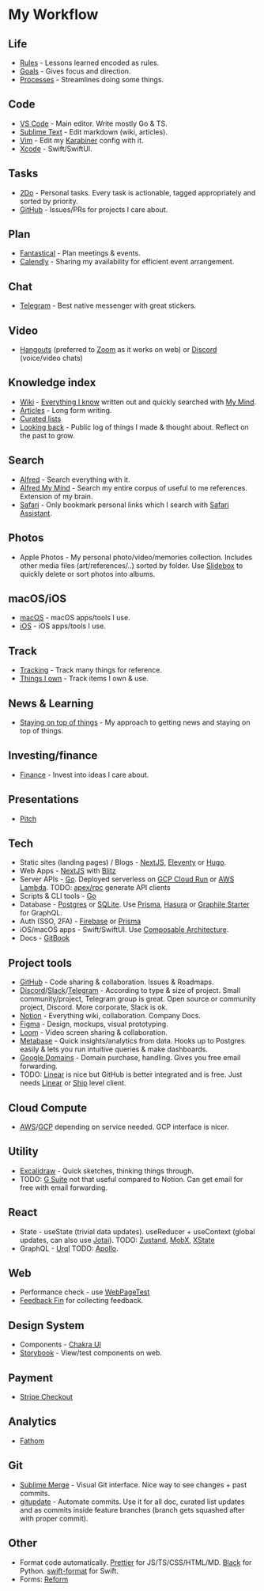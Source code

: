 # My Workflow

## Life

- [Rules](../focusing/rules.md) - Lessons learned encoded as rules.
- [Goals](../focusing/goals.md) - Gives focus and direction.
- [Processes](../focusing/processes.md) - Streamlines doing some things.

## Code

- [VS Code](../text-editors/vs-code/vs-code.md) - Main editor. Write mostly Go & TS.
- [Sublime Text](../text-editors/sublime-text/sublime-text.md) - Edit markdown (wiki, articles).
- [Vim](../text-editors/vim/vim.md) - Edit my [Karabiner](../macOS/apps/karabiner/karabiner.md) config with it.
- [Xcode](../macOS/apps/xcode/xcode.md) - Swift/SwiftUI.

## Tasks

- [2Do](../macOS/apps/2do.md) - Personal tasks. Every task is actionable, tagged appropriately and sorted by priority.
- [GitHub](../open-source/github/github.md) - Issues/PRs for projects I care about.

## Plan

- [Fantastical](../macOS/apps/fantastical.md) - Plan meetings & events.
- [Calendly](https://calendly.com/) - Sharing my availability for efficient event arrangement.

## Chat

- [Telegram](https://telegram.org) - Best native messenger with great stickers.

## Video

- [Hangouts](https://hangouts.google.com) (preferred to [Zoom](http://zoom.us) as it works on web) or [Discord](https://discord.com) (voice/video chats)

## Knowledge index

- [Wiki](../intro.md) - [Everything I know](everything-I-know.md) written out and quickly searched with [My Mind](https://github.com/nikitavoloboev/alfred-my-mind).
- [Articles](my-articles.md) - Long form writing.
- [Curated lists](https://github.com/learn-anything/curated-lists)
- [Looking back](../looking-back/looking-back.md) - Public log of things I made & thought about. Reflect on the past to grow.

## Search

- [Alfred](../macOS/apps/alfred/alfred.md) - Search everything with it.
- [Alfred My Mind](https://github.com/nikitavoloboev/alfred-my-mind) - Search my entire corpus of useful to me references. Extension of my brain.
- [Safari](../web/browsers/safari.md) - Only bookmark personal links which I search with [Safari Assistant](https://github.com/deanishe/alfred-safari-assistant).

## Photos

- Apple Photos - My personal photo/video/memories collection. Includes other media files (art/references/..) sorted by folder. Use [Slidebox](http://slidebox.co/) to quickly delete or sort photos into albums.

## macOS/iOS

- [macOS](https://github.com/nikitavoloboev/my-mac-os) - macOS apps/tools I use.
- [iOS](https://github.com/nikitavoloboev/my-ios) - iOS apps/tools I use.

## Track

- [Tracking](tracking.md) - Track many things for reference.
- [Things I own](things.md) - Track items I own & use.

## News & Learning

- [Staying on top of things](../research/staying-on-top-of-things.md) - My approach to getting news and staying on top of things.

## Investing/finance

- [Finance](../economy/finance.md) - Invest into ideas I care about.

## Presentations

- [Pitch](https://pitch.com/)

## Tech

- Static sites (landing pages) / Blogs - [NextJS](https://nextjs.org/), [Eleventy](https://www.11ty.dev) or [Hugo](https://gohugo.io).
- Web Apps - [NextJS](https://nextjs.org/) with [Blitz](https://github.com/blitz-js/blitz)
- Server APIs - [Go](https://golang.org/). Deployed serverless on [GCP Cloud Run](https://cloud.google.com/run/) or [AWS Lambda](https://aws.amazon.com/lambda/). TODO: [apex/rpc](https://github.com/apex/rpc) generate API clients
- Scripts & CLI tools - [Go](https://golang.org/)
- Database - [Postgres](https://www.postgresql.org) or [SQLite](https://www.sqlite.org). Use [Prisma](https://www.prisma.io/), [Hasura](https://hasura.io) or [Graphile Starter](https://github.com/graphile/starter) for GraphQL.
- Auth (SSO, 2FA) - [Firebase](https://firebase.google.com/docs/auth) or [Prisma](https://v1.prisma.io/docs/1.2/reference/migration-guides/authentication-and-authorization-yaeco6ieth)
- iOS/macOS apps - Swift/SwiftUI. Use [Composable Architecture](https://github.com/pointfreeco/swift-composable-architecture).
- Docs - [GitBook](https://www.gitbook.com)

## Project tools

- [GitHub](https://github.com) - Code sharing & collaboration. Issues & Roadmaps.
- [Discord](../tools/discord.md)/[Slack](../tools/slack.md)/[Telegram](../tools/telegram.md) - According to type & size of project. Small community/project, Telegram group is great. Open source or community project, Discord. More corporate, Slack is ok.
- [Notion](../tools/notion.md) - Everything wiki, collaboration. Company Docs.
- [Figma](../design/figma/figma.md) - Design, mockups, visual prototyping.
- [Loom](https://www.loom.com/) - Video screen sharing & collaboration.
- [Metabase](https://www.metabase.com/) - Quick insights/analytics from data. Hooks up to Postgres easily & lets you run intuitive queries & make dashboards.
- [Google Domains](https://domains.google) - Domain purchase, handling. Gives you free email forwarding.
- TODO: [Linear](https://linear.app/) is nice but GitHub is better integrated and is free. Just needs [Linear](https://linear.app) or [Ship](https://www.realartists.com/blog/ship-20.html) level client.

## Cloud Compute

- [AWS](../cloud-computing/aws/aws.md)/[GCP](https://cloud.google.com) depending on service needed. GCP interface is nicer.

## Utility

- [Excalidraw](https://excalidraw.com/) - Quick sketches, thinking things through.
- TODO: [G Suite](https://gsuite.google.com) not that useful compared to Notion. Can get email for free with email forwarding.

## React

- State - useState (trivial data updates). useReducer + useContext (global updates, can also use [Jotai](https://github.com/react-spring/jotai)). TODO: [Zustand](https://github.com/react-spring/zustand), [MobX](https://github.com/mobxjs/mobx), [XState](https://twitter.com/DavidKPiano/status/1306572730867814401)
- GraphQL - [Urql](https://github.com/FormidableLabs/urql) TODO: [Apollo](https://www.apollographql.com).

## Web

- Performance check - use [WebPageTest](https://webpagetest.org/)
- [Feedback Fin](https://github.com/rowyio/feedbackfin) for collecting feedback.

## Design System

- Components - [Chakra UI](https://github.com/chakra-ui/chakra-ui)
- [Storybook](https://storybook.js.org/) - View/test components on web.

## Payment

- [Stripe Checkout](https://stripe.com/en-nl/payments/checkout)

## Analytics

- [Fathom](https://usefathom.com/)

## Git

- [Sublime Merge](https://simgenie.app/) - Visual Git interface. Nice way to see changes + past commits.
- [gitupdate](https://github.com/nikitavoloboev/gitupdate) - Automate commits. Use it for all doc, curated list updates and as commits inside feature branches (branch gets squashed after with proper commit).

## Other

- Format code automatically. [Prettier](https://prettier.io) for JS/TS/CSS/HTML/MD. [Black](https://github.com/psf/black) for Python. [swift-format](https://github.com/apple/swift-format) for Swift.
- Forms: [Reform](https://www.reform.app/)

